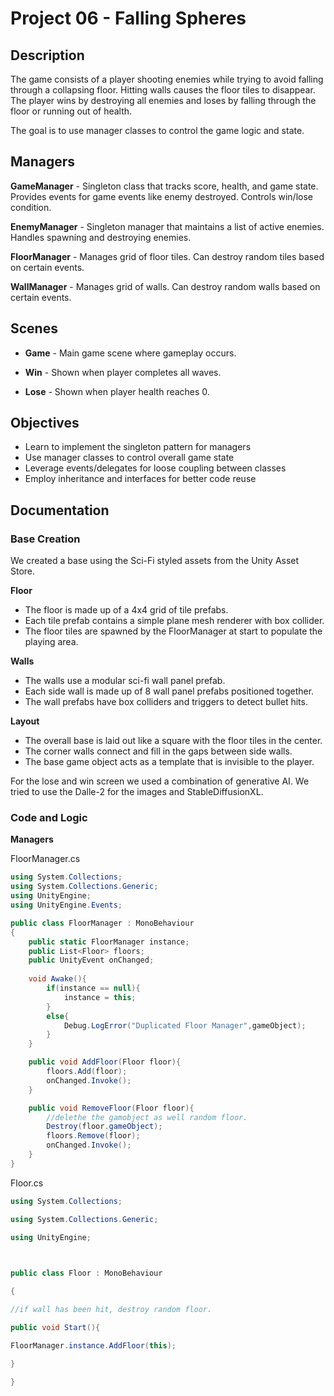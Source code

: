 # Project 06 - Falling Spheres

## Description

The game consists of a player shooting enemies while trying to avoid falling through a collapsing floor. Hitting walls causes the floor tiles to disappear. The player wins by destroying all enemies and loses by falling through the floor or running out of health.

The goal is to use manager classes to control the game logic and state.

## Managers

**GameManager** - Singleton class that tracks score, health, and game state. Provides events for game events like enemy destroyed. Controls win/lose condition.

**EnemyManager** - Singleton manager that maintains a list of active enemies. Handles spawning and destroying enemies.

**FloorManager** - Manages grid of floor tiles. Can destroy random tiles based on certain events.

**WallManager** - Manages grid of walls. Can destroy random walls based on certain events.

## Scenes

- **Game** - Main game scene where gameplay occurs.

- **Win** - Shown when player completes all waves.

- **Lose** - Shown when player health reaches 0.

## Objectives

- Learn to implement the singleton pattern for managers
- Use manager classes to control overall game state
- Leverage events/delegates for loose coupling between classes
- Employ inheritance and interfaces for better code reuse

## Documentation

### Base Creation

We created a base using the Sci-Fi styled assets from the Unity Asset Store.

**Floor**

- The floor is made up of a 4x4 grid of tile prefabs. 
- Each tile prefab contains a simple plane mesh renderer with box collider.
- The floor tiles are spawned by the FloorManager at start to populate the playing area.

**Walls** 

- The walls use a modular sci-fi wall panel prefab.
- Each side wall is made up of 8 wall panel prefabs positioned together.
- The wall prefabs have box colliders and triggers to detect bullet hits.

**Layout**

- The overall base is laid out like a square with the floor tiles in the center.
- The corner walls connect and fill in the gaps between side walls.
- The base game object acts as a template that is invisible to the player.

For the lose and win screen we used a combination of generative AI. We tried to use the Dalle-2 for the images and StableDiffusionXL. 

### Code and Logic

**Managers**

FloorManager.cs
```csharp
using System.Collections;
using System.Collections.Generic;
using UnityEngine;
using UnityEngine.Events;

public class FloorManager : MonoBehaviour
{
    public static FloorManager instance;
    public List<Floor> floors;
    public UnityEvent onChanged;
    
    void Awake(){
        if(instance == null){
            instance = this;
        }
        else{
            Debug.LogError("Duplicated Floor Manager",gameObject);
        }
    }

    public void AddFloor(Floor floor){
        floors.Add(floor);
        onChanged.Invoke();
    }

    public void RemoveFloor(Floor floor){
        //delethe the gamobject as well random floor.
        Destroy(floor.gameObject);
        floors.Remove(floor);
        onChanged.Invoke();
    }
}
```


Floor.cs
```csharp
using System.Collections;

using System.Collections.Generic;

using UnityEngine;

  

public class Floor : MonoBehaviour

{

//if wall has been hit, destroy random floor.

public void Start(){

FloorManager.instance.AddFloor(this);

}

}
```
